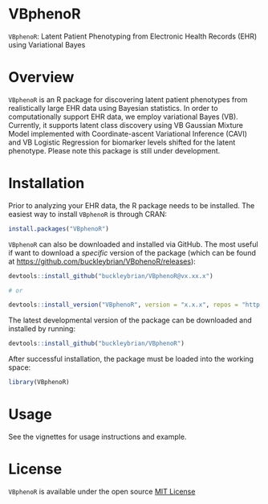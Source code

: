 # VBphenoR
`VBphenoR`: Latent Patient Phenotyping from Electronic Health Records (EHR) using Variational Bayes

# Overview

`VBphenoR` is an R package for discovering latent patient phenotypes from realistically large EHR data using Bayesian statistics. 
In order to computationally support EHR data, we employ variational Bayes (VB). Currently, it supports latent class discovery
using VB Gaussian Mixture Model implemented with Coordinate-ascent Variational Inference (CAVI) and VB Logistic Regression for
biomarker levels shifted for the latent phenotype. Please note this package is still under development.

# Installation

Prior to analyzing your EHR data, the R package needs to be installed. The
easiest way to install `VBphenoR` is through CRAN:

``` r
install.packages("VBphenoR")
```

`VBphenoR` can also be downloaded and installed via GitHub. The most
useful if want to download a *specific* version of the package (which
can be found at <https://github.com/buckleybrian/VBphenoR/releases>):

``` r
devtools::install_github("buckleybrian/VBphenoR@vx.xx.x")

# or 

devtools::install_version("VBphenoR", version = "x.x.x", repos = "http://cran.us.r-project.org")
```

The latest developmental version of the package can be downloaded and
installed by running:

``` r
devtools::install_github("buckleybrian/VBphenoR")
```

After successful installation, the package must be loaded into the
working space:

``` r
library(VBphenoR)
```

# Usage

See the vignettes for usage instructions and example.


# License

`VBphenoR` is available under the open source [MIT License](https://www.r-project.org/Licenses/MIT)

